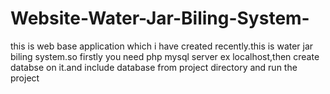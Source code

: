 # Website-Water-Jar-Biling-System-
this is web base application which i have created recently.this is water jar biling system.so firstly you need php mysql server ex localhost,then create databse on it.and include database from project directory and run the project
